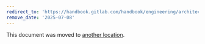 ```yaml
---
redirect_to: 'https://handbook.gitlab.com/handbook/engineering/architecture/design-documents/gitlab_events_platform/'
remove_date: '2025-07-08'
---
```


This document was moved to [another location](https://handbook.gitlab.com/handbook/engineering/architecture/design-documents/gitlab_events_platform/).

<!-- This redirect file can be deleted after <2025-07-08>. -->
<!-- Redirects that point to other docs in the same project expire in three months. -->
<!-- Redirects that point to docs in a different project or site (for example, link is not relative and starts with `https:`) expire in one year. -->
<!-- Before deletion, see: https://docs.gitlab.com/ee/development/documentation/redirects.html -->
